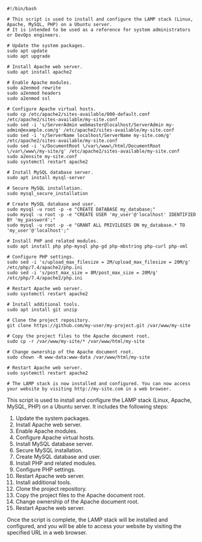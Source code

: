 ```
#!/bin/bash

# This script is used to install and configure the LAMP stack (Linux, Apache, MySQL, PHP) on a Ubuntu server.
# It is intended to be used as a reference for system administrators or DevOps engineers.

# Update the system packages.
sudo apt update
sudo apt upgrade

# Install Apache web server.
sudo apt install apache2

# Enable Apache modules.
sudo a2enmod rewrite
sudo a2enmod headers
sudo a2enmod ssl

# Configure Apache virtual hosts.
sudo cp /etc/apache2/sites-available/000-default.conf /etc/apache2/sites-available/my-site.conf
sudo sed -i 's/ServerAdmin webmaster@localhost/ServerAdmin my-admin@example.com/g' /etc/apache2/sites-available/my-site.conf
sudo sed -i 's/ServerName localhost/ServerName my-site.com/g' /etc/apache2/sites-available/my-site.conf
sudo sed -i 's/DocumentRoot \/var\/www\/html/DocumentRoot \/var\/www\/my-site/g' /etc/apache2/sites-available/my-site.conf
sudo a2ensite my-site.conf
sudo systemctl restart apache2

# Install MySQL database server.
sudo apt install mysql-server

# Secure MySQL installation.
sudo mysql_secure_installation

# Create MySQL database and user.
sudo mysql -u root -p -e "CREATE DATABASE my_database;"
sudo mysql -u root -p -e "CREATE USER 'my_user'@'localhost' IDENTIFIED BY 'my_password';"
sudo mysql -u root -p -e "GRANT ALL PRIVILEGES ON my_database.* TO 'my_user'@'localhost';"

# Install PHP and related modules.
sudo apt install php php-mysql php-gd php-mbstring php-curl php-xml

# Configure PHP settings.
sudo sed -i 's/upload_max_filesize = 2M/upload_max_filesize = 20M/g' /etc/php/7.4/apache2/php.ini
sudo sed -i 's/post_max_size = 8M/post_max_size = 20M/g' /etc/php/7.4/apache2/php.ini

# Restart Apache web server.
sudo systemctl restart apache2

# Install additional tools.
sudo apt install git unzip

# Clone the project repository.
git clone https://github.com/my-user/my-project.git /var/www/my-site

# Copy the project files to the Apache document root.
sudo cp -r /var/www/my-site/* /var/www/html/my-site

# Change ownership of the Apache document root.
sudo chown -R www-data:www-data /var/www/html/my-site

# Restart Apache web server.
sudo systemctl restart apache2

# The LAMP stack is now installed and configured. You can now access your website by visiting http://my-site.com in a web browser.
```

This script is used to install and configure the LAMP stack (Linux, Apache, MySQL, PHP) on a Ubuntu server. It includes the following steps:

1. Update the system packages.
2. Install Apache web server.
3. Enable Apache modules.
4. Configure Apache virtual hosts.
5. Install MySQL database server.
6. Secure MySQL installation.
7. Create MySQL database and user.
8. Install PHP and related modules.
9. Configure PHP settings.
10. Restart Apache web server.
11. Install additional tools.
12. Clone the project repository.
13. Copy the project files to the Apache document root.
14. Change ownership of the Apache document root.
15. Restart Apache web server.

Once the script is complete, the LAMP stack will be installed and configured, and you will be able to access your website by visiting the specified URL in a web browser.